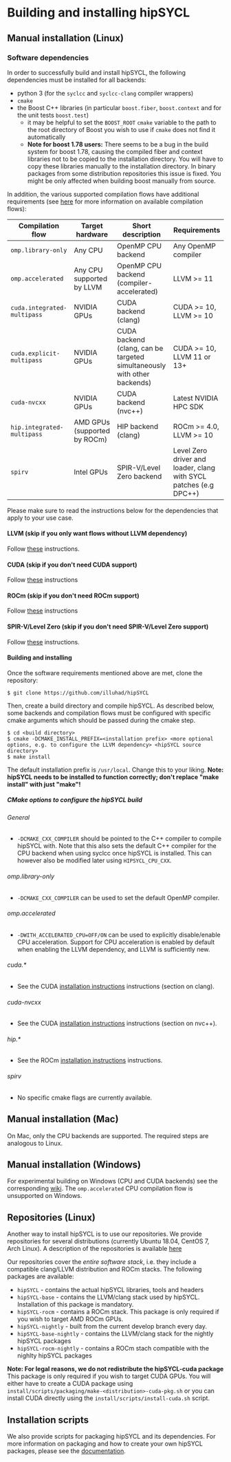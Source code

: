 
# Building and installing hipSYCL

## Manual installation (Linux)

### Software dependencies
In order to successfully build and install hipSYCL, the following dependencies must be installed for all backends:

* python 3 (for the `syclcc` and `syclcc-clang` compiler wrappers)
* `cmake`
* the Boost C++ libraries (in particular `boost.fiber`, `boost.context` and for the unit tests `boost.test`)
  * it may be helpful to set the `BOOST_ROOT` `cmake` variable to the path to the root directory of Boost you wish to use if `cmake` does not find it automatically
  * **Note for boost 1.78 users:** There seems to be a bug in the build system for boost 1.78, causing the compiled fiber and context libraries not to be copied to the installation directory. You will have to copy these libraries manually to the installation directory. In binary packages from some distribution repositories this issue is fixed. You might be only affected when building boost manually from source.

In addition, the various supported compilation flows have additional requirements (see [here](compilation.md) for more information on available compilation flows):

| Compilation flow | Target hardware | Short description | Requirements |
|------------------|-------------------|-------------------|-------------------|
| `omp.library-only` | Any CPU | OpenMP CPU backend | Any OpenMP compiler |
| `omp.accelerated` | Any CPU supported by LLVM | OpenMP CPU backend (compiler-accelerated)| LLVM >= 11 |
| `cuda.integrated-multipass` | NVIDIA GPUs | CUDA backend (clang)| CUDA >= 10, LLVM >= 10 |
| `cuda.explicit-multipass` | NVIDIA GPUs | CUDA backend (clang, can be targeted simultaneously with other backends) | CUDA >= 10, LLVM 11 or 13+ |
| `cuda-nvcxx` | NVIDIA GPUs | CUDA backend (nvc++) | Latest NVIDIA HPC SDK |
| `hip.integrated-multipass` | AMD GPUs (supported by ROCm) | HIP backend (clang) | ROCm >= 4.0, LLVM >= 10 |
| `spirv` | Intel GPUs | SPIR-V/Level Zero backend | Level Zero driver and loader, clang with SYCL patches (e.g DPC++) |

Please make sure to read the instructions below for the dependencies that apply to your use case.

#### LLVM (skip if you only want flows without LLVM dependency)

Follow [these](install-llvm.md) instructions.

#### CUDA (skip if you don't need CUDA support)

Follow [these](install-cuda.md) instructions

#### ROCm (skip if you don't need ROCm support)

Follow [these](install-rocm.md) instructions

#### SPIR-V/Level Zero (skip if you don't need SPIR-V/Level Zero support)

Follow [these](install-spirv.md) instructions.

#### Building and installing

Once the software requirements mentioned above are met, clone the repository:
```
$ git clone https://github.com/illuhad/hipSYCL
```
Then, create a build directory and compile hipSYCL. As described below, some backends and compilation flows must be configured with specific cmake arguments which should be passed during the cmake step.

```
$ cd <build directory>
$ cmake -DCMAKE_INSTALL_PREFIX=<installation prefix> <more optional options, e.g. to configure the LLVM dependency> <hipSYCL source directory>
$ make install
```

The default installation prefix is `/usr/local`. Change this to your liking.
**Note: hipSYCL needs to be installed to function correctly; don't replace "make install" with just "make"!**

##### CMake options to configure the hipSYCL build

###### General
*  `-DCMAKE_CXX_COMPILER` should be pointed to the C++ compiler to compile hipSYCL with. Note that this also sets the default C++ compiler for the CPU backend when using syclcc once hipSYCL is installed. This can however also be modified later using `HIPSYCL_CPU_CXX`.

###### omp.library-only

* `-DCMAKE_CXX_COMPILER` can be used to set the default OpenMP compiler.

###### omp.accelerated

* `-DWITH_ACCELERATED_CPU=OFF/ON` can be used to explicitly disable/enable CPU acceleration. Support for CPU acceleration is enabled by default when enabling the LLVM dependency, and LLVM is sufficiently new.

###### cuda.*

* See the CUDA [installation instructions](install-cuda.md) instructions (section on clang).

###### cuda-nvcxx

* See the CUDA [installation instructions](install-cuda.md) instructions (section on nvc++).

###### hip.*

* See the ROCm [installation instructions](install-rocm.md) instructions.

###### spirv

* No specific cmake flags are currently available.

## Manual installation (Mac)

On Mac, only the CPU backends are supported. The required steps are analogous to Linux.

## Manual installation (Windows)

For experimental building on Windows (CPU and CUDA backends) see the corresponding [wiki](https://github.com/illuhad/hipSYCL/wiki/Using-hipSYCL-on-Windows).
The `omp.accelerated` CPU compilation flow is unsupported on Windows.

## Repositories (Linux)

Another way to install hipSYCL is to use our repositories. We provide repositories for several distributions (currently Ubuntu 18.04, CentOS 7, Arch Linux). A description of the repositories is available [here](../install/scripts/README.md#installing-from-repositories)

Our repositories cover the *entire software stack*, i.e. they include a compatible clang/LLVM distribution and ROCm stacks. The following packages are available:
* `hipSYCL` - contains the actual hipSYCL libraries, tools and headers
* `hipSYCL-base` - contains the LLVM/clang stack used by hipSYCL. Installation of this package is mandatory.
* `hipSYCL-rocm` - contains a ROCm stack. This package is only required if you wish to target AMD ROCm GPUs.
* `hipSYCL-nightly` - built from the current develop branch every day.
* `hipSYCL-base-nightly` - contains the LLVM/clang stack for the nightly hipSYCL packages
* `hipSYCL-rocm-nightly` - contains a ROCm stach compatible with the nighlty hipSYCL packages

**Note: For legal reasons, we do not redistribute the hipSYCL-cuda package** This package is only required if you wish to target CUDA GPUs. You will either have to create a CUDA package using `install/scripts/packaging/make-<distribution>-cuda-pkg.sh` or you can install CUDA directly using the `install/scripts/install-cuda.sh` script.


## Installation scripts
We also provide scripts for packaging hipSYCL and its dependencies. For more information on packaging and how to create your own hipSYCL packages, please see the [documentation](../install/scripts/README.md).
